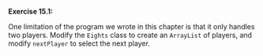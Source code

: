 **Exercise 15.1:**

One limitation of the program we wrote in this chapter is that it only handles two players.
Modify the `Eights` class to create an `ArrayList` of players, and modify `nextPlayer` to select the next player.
